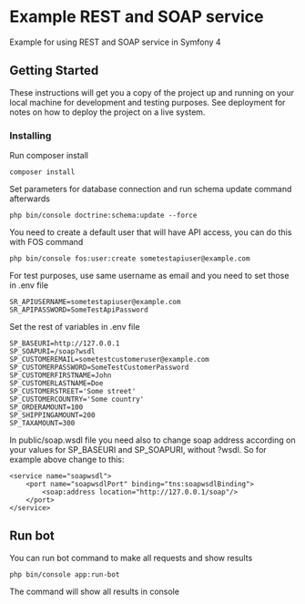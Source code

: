 # Example REST and SOAP service

Example for using REST and SOAP service in Symfony 4

## Getting Started

These instructions will get you a copy of the project up and running on your local machine for development and testing purposes. See deployment for notes on how to deploy the project on a live system.

### Installing

Run composer install

```
composer install
```

Set parameters for database connection and run schema update command afterwards
```
php bin/console doctrine:schema:update --force
```


You need to create a default user that will have API access, you can do this with FOS command
```
php bin/console fos:user:create sometestapiuser@example.com
```

For test purposes, use same username as email and you need to set those in .env file

```
SR_APIUSERNAME=sometestapiuser@example.com
SR_APIPASSWORD=SomeTestApiPassword
```

Set the rest of variables in .env file

```
SP_BASEURI=http://127.0.0.1
SP_SOAPURI=/soap?wsdl
SP_CUSTOMEREMAIL=sometestcustomeruser@example.com
SP_CUSTOMERPASSWORD=SomeTestCustomerPassword
SP_CUSTOMERFIRSTNAME=John
SP_CUSTOMERLASTNAME=Doe
SP_CUSTOMERSTREET='Some street'
SP_CUSTOMERCOUNTRY='Some country'
SP_ORDERAMOUNT=100
SP_SHIPPINGAMOUNT=200
SP_TAXAMOUNT=300
```


In public/soap.wsdl file you need also to change soap address according on your values for SP_BASEURI and
SP_SOAPURI, without ?wsdl. So for example above change to this:

```
<service name="soapwsdl">
    <port name="soapwsdlPort" binding="tns:soapwsdlBinding">
        <soap:address location="http://127.0.0.1/soap"/>
    </port>
</service>
```

## Run bot

You can run bot command to make all requests and show results

```
php bin/console app:run-bot
```

The command will show all results in console